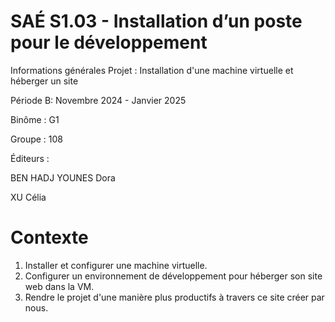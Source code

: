 # SAÉ S1.03 - Installation d’un poste pour le développement

Informations générales
Projet : Installation d'une machine virtuelle et héberger un site

Période B: Novembre 2024 - Janvier 2025

Binôme : G1

Groupe : 108

Éditeurs : 

  BEN HADJ YOUNES Dora
  
  XU Célia

# Contexte 
1. Installer et configurer une machine virtuelle.
2. Configurer un environnement de développement pour héberger son site web dans la VM.
3. Rendre le projet d'une manière plus productifs à travers ce site créer par nous.

